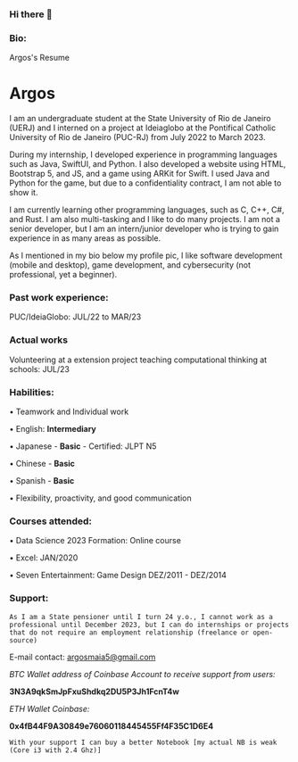 ### Hi there 👋

### Bio: 

<html>
<head>
  Argos's Resume
</head>
<body>
<h1>Argos</h1>
<p>I am an undergraduate student at the State University of Rio de Janeiro (UERJ) and I interned on a project at Ideiaglobo at the Pontifical Catholic University of Rio de Janeiro (PUC-RJ) from July 2022 to March 2023.</p>
<p>During my internship, I developed experience in programming languages such as Java, SwiftUI, and Python. I also developed a website using HTML, Bootstrap 5, and JS, and a game using ARKit for Swift. I used Java and Python for the game, but due to a confidentiality contract, I am not able to show it.</p>
<p>I am currently learning other programming languages, such as C, C++, C#, and Rust. I am also multi-tasking and I like to do many projects. I am not a senior developer, but I am an intern/junior developer who is trying to gain experience in as many areas as possible.</p>
<p>As I mentioned in my bio below my profile pic, I like software development (mobile and desktop), game development, and cybersecurity (not professional, yet a beginner).</p>
</body>
</html>



<!--<head>
  <meta charset="UTF-8">
  <title>Linguagens Mais Usadas</title>
  <link rel="stylesheet" href="styles.css">
</head>
<body>
  <div class="chart-container">
    <canvas id="language-chart"></canvas>
  </div>
  <script src="script.js"></script>
</body>
<div style="text-align: center;">
  <a href="https://github.com/argosmaia">
    <img height="300em" src="https://github-readme-stats.vercel.app/api/top-langs/?username=argosmaia&langs_count=7&theme=dracula"/><br>
  </a>
</div>-->


### Past work experience:
<p>PUC/IdeiaGlobo: JUL/22 to MAR/23

### Actual works
<P>Volunteering at a extension project teaching computational thinking at schools: JUL/23</P>

### Habilities:
<p>• Teamwork and Individual work
<p>• English: <b> Intermediary</b>
<p>• Japanese - <b>Basic</b> - Certified: JLPT N5
<p>• Chinese - <b>Basic</b>
<p>• Spanish - <b>Basic</b>
<p>• Flexibility, proactivity, and good communication

### Courses attended:
<p>• Data Science 2023 Formation: Online course
<p>• Excel: JAN/2020
<p>• Seven Entertainment: Game Design DEZ/2011 - DEZ/2014

### Support:

```As I am a State pensioner until I turn 24 y.o., I cannot work as a professional until December 2023, but I can do internships or projects that do not require an employment relationship (freelance or open-source)```

E-mail contact: argosmaia5@gmail.com

<i>BTC Wallet address of Coinbase Account to receive support from users:</i>
<p>
<b>3N3A9qkSmJpFxuShdkq2DU5P3Jh1FcnT4w</b>
<p>
<i>ETH Wallet Coinbase:</i>
<p>
<b>0x4fB44F9A30849e76060118445455Ff4F35C1D6E4</b>

```With your support I can buy a better Notebook [my actual NB is weak (Core i3 with 2.4 Ghz)]```

